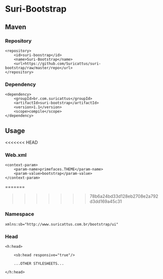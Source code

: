 Suri-Bootstrap
==============

Maven
-----

### Repository

	<repository>
		<id>suri-boostrap</id>
		<name>Suri-Bootstrap</name>
		<url>https://github.com/Suricattus/suri-bootstrap/raw/master/repo</url>
	</repository>
	
### Dependency

	<dependency>
		<groupId>br.com.suricattus</groupId>
		<artifactId>suri-bootstrap</artifactId>
		<version>1.1</version>
		<scope>compile</scope>
	</dependency>
	

Usage
-----

<<<<<<< HEAD
### Web.xml

	<context-param>
		<param-name>primefaces.THEME</param-name>
		<param-value>bootstrap</param-value>
	</context-param>

=======
>>>>>>> 78b6a24bd33d128eb2708e2a792d3dd169a45c31
### Namespace

	xmlns:sb="http://www.suricattus.com.br/bootstrap/ui"
	
### Head

	<h:head>
		
		<sb:head responsive="true"/>
		
		...OTHER STYLESHEETS...
		
	</h:head>